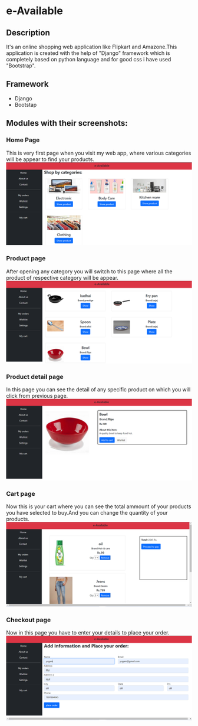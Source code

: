 # e-Available
## Description
It's an online shopping web application like Flipkart and Amazone.This application is created with the help of "Django" framework which is completely based on python language and for good css i have used "Bootstrap".

## Framework
- Django
- Bootstap

## Modules with their screenshots:
### Home Page
This is very first page when you visit my web app, where various categories will be appear to find your products. 
<img src="screenshots/Capture.PNG">
### Product page
After opening any category you will switch to this page where all the product of respective category will be appear.
<img src="screenshots/Capture1.PNG">
### Product detail page
In this page you can see the detail of any specific product on which you will click from previous page.
<img src="screenshots/Capture2.PNG">
### Cart page
Now this is your cart where you can see the total ammount of your products you have selected to buy.And you can change the quantity of your products.
<img src="screenshots/Capture3.PNG">
### Checkout page
Now in this page you have to enter your details to place your order.
<img src="screenshots/Capture4.PNG">
